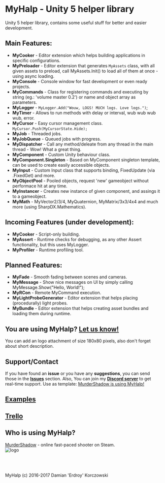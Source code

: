 # MyHalp - Unity 5 helper library
Unity 5 helper library, contains some useful stuff for better and easier development.

## Main Features:
 - **MyCooker** - Editor extension which helps building applications in specific configurations.
 - **MyPreloader** - Editor extension that generates `MyAssets` class, with all given assets to preload, call MyAssets.Init() to load all of them at once - using async loading.
 - **MyConsole** - Console window for fast development or even ready projects.
 - **MyCommands** - Class for registering commands and executing by string (eg.: 'volume master 0.2') or name and object array as parameters.
 - **MyLogger** - `MyLogger.Add("Wouw, LOGS! MUCH logs. Love logs.")`;
 - **MyTimer** - Allows to run methods with delay or interval, wub wub wub wub, error.
 - **MyCursor** - Easy cursor management class. `MyCursor.Push(MyCursorState.Hide);`
 - **MyJob** - Threaded jobs.
 - **MyJobQueue** - Queued jobs with progress.
 - **MyDispatcher** - Call any method/deleate from any thread in the main thread - Wow! What a great thing.
 - **MyComponent** - Custom Unity behaviour class.
 - **MyComponent.Singleton<T>** - Based on MyComponent singleton template, can be used to create easily accessible objects.
 - **MyInput** - Custom Input class that supports binding, FixedUpdate (via .FixedGet) and more.
 - **MyObjectPool** - Pooled objects, request 'new' gameobject without performace hit at any time.
 - **MyInstancer** - Creates new instance of given component, and assings it to a gameobject.
 - **MyMath** - MyVector2/3/4, MyQuaternion, MyMatrix/3x3/4x4 and much more (using SharpDX.Mathematics).

## Incoming Features (under development):
 - **MyCooker** - Script-only building.
 - **MyAssert** - Runtime checks for debugging, as any other Assert functionality, but this uses MyLogger.
 - **MyProfiler** - Runtime profiling tool.
 
## Planned Features:
 - **MyFade** - Smooth fading between scenes and cameras.
 - **MyMessage** - Show nice messages on UI by simply calling MyMessage.Show("Hello, World!");
 - **MyRCon** - Remote MyCommand execution.
 - **MyLightProbeGenerator** - Editor extension that helps placing (procedurally) light probes.
 - **MyBundle** - Editor extension that helps creating asset bundles and loading them during runtime.

## You are using MyHalp? [Let us know!](https://github.com/Erdroy/MyHalp/issues) 
You can add an logo attachment of size 180x80 pixels, also don't forget about short description.

## Support/Contact
If you have found an **issue** or you have any **suggestions**, you can send those in the **[Issues](https://github.com/Erdroy/MyHalp/issues)** section.
Also, You can join my **[Discord server](https://discord.gg/ybJaGtb)** to get real-time support.
Use as template: [MurderShadow is using MyHalp!](https://github.com/Erdroy/MyHalp/issues/2)

## [Examples](https://github.com/Erdroy/MyHalpExamples)

## [Trello](https://trello.com/b/2FMBpoOG/myhalp)

## Who is using MyHalp?
[MurderShadow](http://store.steampowered.com/app/506690) - online fast-paced shooter on Steam. <br>
![logo](https://cloud.githubusercontent.com/assets/7634316/26507479/cbf91cd4-4250-11e7-8bfc-9ff427489e72.png)

<br><br><br>
MyHalp (c) 2016-2017 Damian 'Erdroy' Korczowski
